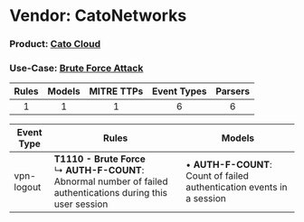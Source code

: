 Vendor: CatoNetworks
====================
### Product: [Cato Cloud](../ds_catonetworks_cato_cloud.md)
### Use-Case: [Brute Force Attack](../../../../UseCases/uc_brute_force_attack.md)

| Rules | Models | MITRE TTPs | Event Types | Parsers |
|:-----:|:------:|:----------:|:-----------:|:-------:|
|   1   |   1    |     1      |      6      |    6    |

| Event Type | Rules    | Models    |
| ---------- | ---- | ---- |
| vpn-logout | <b>T1110 - Brute Force</b><br> ↳ <b>AUTH-F-COUNT</b>: Abnormal number of failed authentications during this user session |  • <b>AUTH-F-COUNT</b>: Count of failed authentication events in a session |